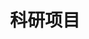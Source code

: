 ---
# A section created with the Portfolio widget.
# This section displays content from `content/project/`.
# See https://wowchemy.com/docs/widget/portfolio/
widget: portfolio

# This file represents a page section.
headless: false

# Order that this section appears on the page.
weight: 20

title: '科研项目'
subtitle: ''

content:
  page_type: project
  folders:
    - project/projects
  filter_default: 0

  filter_button:
    - name: 所有项目
      tag: '*'
    - name: 主持项目
      tag: host
    - name: 参与项目
      tag: participate

design:
  columns: '1'
  view: compact
  flip_alt_rows: false
  background: {}
  spacing: {padding: [0, 0, 0, 0]}
---